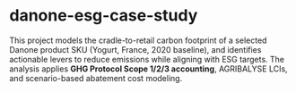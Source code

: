 # danone-esg-case-study
This project models the cradle-to-retail carbon footprint of a selected Danone product SKU (Yogurt, France, 2020 baseline), and identifies actionable levers to reduce emissions while aligning with ESG targets. The analysis applies **GHG Protocol Scope 1/2/3 accounting**, AGRIBALYSE LCIs, and scenario-based abatement cost modeling.

